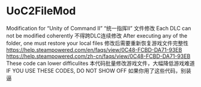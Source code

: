 # UoC2FileMod
Modification for “Unity of Command Ⅱ”
“统一指挥Ⅱ” 文件修改
Each DLC can not be modified coherently
不得跨DLC连续修改
After executing any of the folder, one must restore your local files
修改后需要重新恢复游戏文件完整性
https://help.steampowered.com/en/faqs/view/0C48-FCBD-DA71-93EB
https://help.steampowered.com/zh-cn/faqs/view/0C48-FCBD-DA71-93EB
These code can lower difficulites
本代码批量修改游戏文件，大幅降低游戏难道
IF YOU USE THESE CODES, DO NOT SHOW OFF
如果你用了这些代码，别装逼
